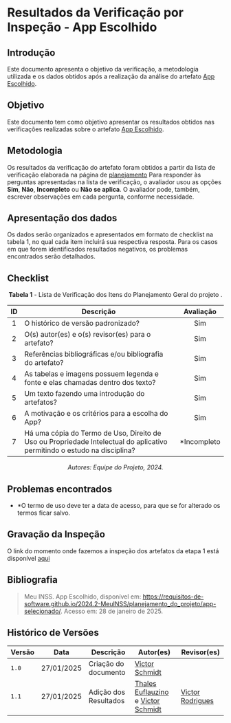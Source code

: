 # Resultados da Verificação por Inspeção - App Escolhido

## Introdução

Este documento apresenta o objetivo da verificação, a metodologia utilizada e os dados obtidos após a realização da análise do artefato [App Escolhido](https://requisitos-de-software.github.io/2024.2-MeuINSS/planejamento_do_projeto/app-selecionado/).

## Objetivo

Este documento tem como objetivo apresentar os resultados obtidos nas verificações realizadas sobre o artefato [App Escolhido](https://requisitos-de-software.github.io/2024.2-MeuINSS/planejamento_do_projeto/app-selecionado/).

## Metodologia

Os resultados da verificação do artefato foram obtidos a partir da lista de verificação elaborada na página de [planejamento](../entrega1/planej2-e1.md) Para responder às perguntas apresentadas na lista de verificação, o avaliador usou as opções **Sim**, **Não**, **Incompleto** ou **Não se aplica**. O avaliador pode, também, escrever observações em cada pergunta, conforme necessidade.

## Apresentação dos dados

Os dados serão organizados e apresentados em formato de checklist na tabela 1, no qual cada item incluirá sua respectiva resposta. Para os casos em que forem identificados resultados negativos, os problemas encontrados serão detalhados.

## Checklist

<center>

**Tabela 1** - Lista de Verificação dos Itens do Planejamento Geral do projeto .

|        ID        | Descrição                                                                                                           | Avaliação  |
| :--------------: | ------------------------------------------------------------------------------------------------------------------- | :--------: | 
| 1 | O histórico de versão padronizado? | Sim |
| 2 | O(s) autor(es) e o(s) revisor(es) para o artefato? | Sim |
| 3 | Referências bibliográficas e/ou bibliografia do artefato? | Sim |
| 4 | As tabelas e imagens possuem legenda e fonte e elas chamadas dentro dos texto? | Sim |
| 5 | Um texto fazendo uma introdução do artefatos? | Sim |
| 6 | A motivação e os critérios para a escolha do App? | Sim | 
| 7 | Há uma cópia do Termo de Uso, Direito de Uso ou Propriedade Intelectual do aplicativo permitindo o estudo na disciplina? | *Incompleto |

_Autores: Equipe do Projeto, 2024._

</center>

## Problemas encontrados

- *O termo de uso deve ter a data de acesso, para que se for alterado os termos ficar salvo.

## Gravação da Inspeção

O link do momento onde fazemos a inspeção dos artefatos da etapa 1 está disponível [aqui](https://youtu.be/Ya5oS1VJNi8?t=34) 

## Bibliografia

> Meu INSS. App Escolhido, disponível em: https://requisitos-de-software.github.io/2024.2-MeuINSS/planejamento_do_projeto/app-selecionado/. Acesso em: 28 de janeiro de 2025.

## Histórico de Versões

| Versão  | Data | Descrição | Autor(es) | Revisor(es) |
| -------- | ------ | ------ | ---------- | ---------- |
| `1.0` | 27/01/2025 | Criação do documento  | [Victor Schmidt](https://github.com/moonshinerd) |  |
| `1.1` | 27/01/2025 | Adição dos Resultados  | [Thales Euflauzino](https://github.com/thaleseuflauzino) e [Victor Schmidt](https://github.com/moonshinerd) | [Victor Rodrigues](https://github.com/ViictorHugoo) |
